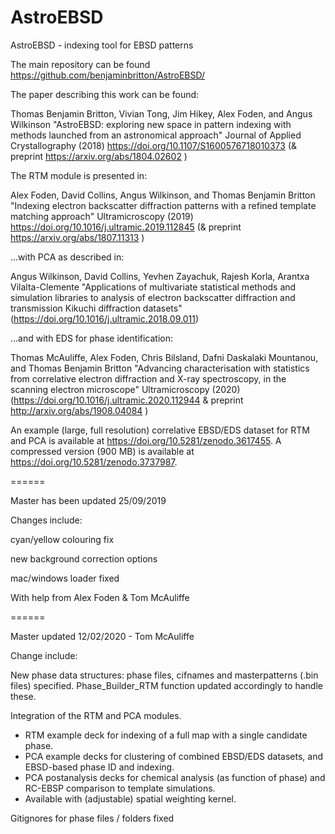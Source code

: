 # AstroEBSD
AstroEBSD - indexing tool for EBSD patterns

The main repository can be found https://github.com/benjaminbritton/AstroEBSD/

The paper describing this work can be found: 

Thomas Benjamin Britton, Vivian Tong, Jim Hikey, Alex Foden, and Angus Wilkinson "AstroEBSD: exploring new space in pattern indexing with methods launched from an astronomical approach" Journal of Applied Crystallography (2018) https://doi.org/10.1107/S1600576718010373 (& preprint https://arxiv.org/abs/1804.02602 )


The RTM module is presented in:

Alex Foden, David Collins, Angus Wilkinson, and Thomas Benjamin Britton "Indexing electron backscatter diffraction patterns with a refined template matching approach" Ultramicroscopy (2019) https://doi.org/10.1016/j.ultramic.2019.112845 (& preprint https://arxiv.org/abs/1807.11313 )


...with PCA as described in:

Angus Wilkinson, David Collins, Yevhen Zayachuk, Rajesh Korla, Arantxa Vilalta-Clemente "Applications of multivariate statistical methods and simulation libraries to analysis of electron backscatter diffraction and transmission Kikuchi diffraction datasets" (https://doi.org/10.1016/j.ultramic.2018.09.011)

...and with EDS for phase identification:

Thomas McAuliffe, Alex Foden, Chris Bilsland, Dafni Daskalaki Mountanou, and Thomas Benjamin Britton "Advancing characterisation with statistics from correlative electron diffraction and X-ray spectroscopy, in the scanning electron microscope" Ultramicroscopy (2020) (https://doi.org/10.1016/j.ultramic.2020.112944 & preprint http://arxiv.org/abs/1908.04084 )

An example (large, full resolution) correlative EBSD/EDS dataset for RTM and PCA is available at https://doi.org/10.5281/zenodo.3617455.
A compressed version (900 MB) is available at https://doi.org/10.5281/zenodo.3737987.

======

Master has been updated 25/09/2019

Changes include:

cyan/yellow colouring fix

new background correction options

mac/windows loader fixed

With help from Alex Foden & Tom McAuliffe

======

Master updated 12/02/2020 - Tom McAuliffe

Change include:

New phase data structures: phase files, cifnames and masterpatterns (.bin files) specified. 
Phase_Builder_RTM function updated accordingly to handle these.

Integration of the RTM and PCA modules.
- RTM example deck for indexing of a full map with a single candidate phase.
- PCA example decks for clustering of combined EBSD/EDS datasets, and EBSD-based phase ID and indexing.
- PCA postanalysis decks for chemical analysis (as function of phase) and RC-EBSP comparison to template simulations.
- Available with (adjustable) spatial weighting kernel.

Gitignores for phase files / folders fixed





